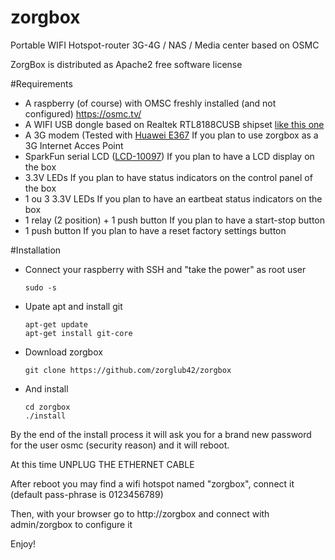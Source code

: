 # zorgbox
Portable WIFI Hotspot-router 3G-4G / NAS / Media center based on OSMC 


ZorgBox is distributed as Apache2 free software license


#Requirements
 * A raspberry (of course) with OMSC freshly installed (and not configured) https://osmc.tv/
 * A WIFI USB dongle based on Realtek  RTL8188CUSB shipset [like this one](http://www.dlink.com/fr/fr/home-solutions/connect/adapters/dwa-121-wireless-n-150-pico-usb-adapter)
 * A 3G modem (Tested with [Huawei E367](http://www.huaweisolution.com/2013/11/deblocage-modem-huawei-e367.html) If you plan to use zorgbox as a 3G Internet Acces Point
 * SparkFun serial LCD ([LCD-10097](https://www.sparkfun.com/products/10097)) If you plan to have a LCD display on the box 
 * 3.3V LEDs If you plan to have status indicators on the control panel of the box
 * 1 ou 3 3.3V LEDs If you plan to have an eartbeat status indicators on the box
 * 1 relay (2 position) + 1 push button If you plan to have a start-stop button
 * 1 push button If you plan to have a reset factory settings button
 
#Installation

  - Connect your raspberry with SSH and "take the power" as root user

		sudo -s
  - Upate apt and install git
  
		apt-get update
		apt-get install git-core
  - Download zorgbox
  
		git clone https://github.com/zorglub42/zorgbox

  - And install
  
		cd zorgbox
		./install
By the end of the install process it will ask you for a brand new password for the user osmc (security reason) and it will reboot.

At this time UNPLUG THE ETHERNET CABLE




After reboot you may find a wifi hotspot named "zorgbox", connect it (default pass-phrase is 0123456789)

Then, with your browser go to http://zorgbox and connect with admin/zorgbox to configure it



Enjoy!

  
